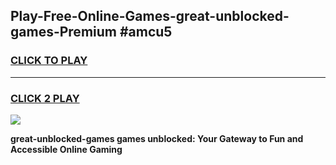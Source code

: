 
## Play-Free-Online-Games-great-unblocked-games-Premium #amcu5
<h3>
<a href="https://premium.freeplayer.one?title=great-unblocked-games&ref=8M">CLICK TO PLAY</a></h3>
<hr>

<h3>
<a href="https://premium.freeplayer.one?title=great-unblocked-games&ref=8M">CLICK 2 PLAY</a>
  
</h3>

<a href="https://premium.freeplayer.one?title=great-unblocked-games&ref=8M"><img src="https://clearcache.store/games.png"></a>


**great-unblocked-games games unblocked: Your Gateway to Fun and Accessible Online Gaming**
